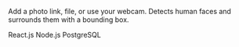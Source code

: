 Add a photo link, file, or use your webcam. Detects human faces and surrounds them with a bounding box.

React.js
Node.js
PostgreSQL
